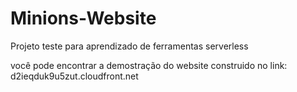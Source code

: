# Minions-Website
Projeto teste para aprendizado de ferramentas serverless

você pode encontrar a demostração do website construido no link: d2ieqduk9u5zut.cloudfront.net

